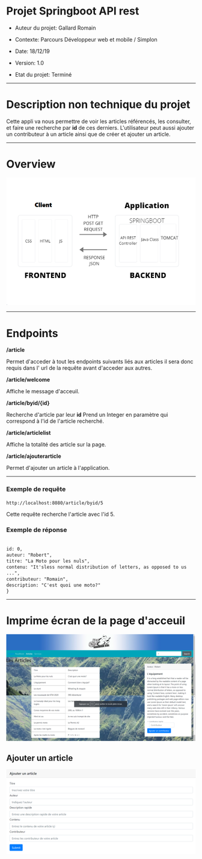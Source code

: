 # Projet Springboot API rest

* Auteur du projet: Gallard Romain

* Contexte: Parcours Développeur web et mobile / Simplon

* Date: 18/12/19

* Version: 1.0

* Etat du projet: Terminé

___


# Description non technique du projet 

Cette appli va nous permettre de voir les articles référencés, les consulter, et faire une recherche par **id** de ces derniers.
L'utilisateur peut aussi ajouter un contributeur à un article ainsi que de  créer et ajouter un article.

____
# Overview
![Overview](https://github.com/RomainLP4/article/blob/master/src/main/resources/static/image/Diagramme.png)

____
# Endpoints

**/article**

Permet d'acceder à tout les endpoints suivants liés aux articles il sera donc requis dans l' url de la requête avant d'acceder aux autres.

**/article/welcome**

Affiche le message d'acceuil.

**/article/byid/{id}**

Recherche d'article par leur **id**
Prend un Integer en paramètre qui correspond à l'id de l'article recherché.

**/article/articlelist**

Affiche la totalité des article sur la page.

**/article/ajouterarticle**

Permet d'ajouter un article à l'application.

____

### Exemple de requête ###

 `http://localhost:8080/article/byid/5`

 Cette requête recherche l'article avec l'id 5.

### Exemple de réponse ###


```{

id: 0,
auteur: "Robert",
titre: "La Moto pour les nuls",
contenu: "It'sless normal distribution of letters, as opposed to us ...",
contributeur: "Romain",
description: "C'est quoi une moto?"
}
```

___

# Imprime écran de la page d'acceuil

![Ecran_d'acceuil](https://github.com/RomainLP4/article/blob/master/src/main/resources/static/image/screen1.png)

## Ajouter un article
![Ajouter_un_article](https://github.com/RomainLP4/article/blob/master/src/main/resources/static/image/screenAjoutArticle.png)




